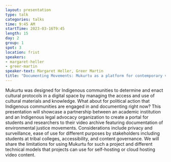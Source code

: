 ```yaml
---
layout: presentation
type: talk
categories: talks
time: 9:45 AM
startTime: 2023-03-16T9:45
length: 15
day: 2
group: 1
spot: 3
location: frist
speakers:
- margaret-heller
- greer-martin
speaker-text: Margaret Heller, Greer Martin
title: "Documenting Movements: Mukurtu as a platform for contemporary video archive "
---
```

Mukurtu was designed for Indigenous communities to determine and enact cultural protocols in a digital space by managing the access and use of cultural materials and knowledge. What about for political action that Indigenous communities are engaged in and documenting right now? This presentation will showcase a partnership between an academic institution and an Indigenous legal advocacy organization to create a portal for students and researchers to their video archive featuring documentation of environmental justice movements. Considerations include privacy and surveillance, ease of use for different purposes by stakeholders including students at tribal colleges, accessibility, and content governance. We will share the limitations for using Mukurtu for such a project and different technical models that projects can use for self-hosting or cloud hosting video content. 
